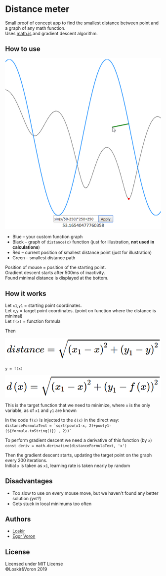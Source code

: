 # Distance meter

Small proof of concept app to find the smallest distance between point and a graph of any math function.\
Uses [math.js](https://mathjs.org) and gradient descent algorithm.

## How to use

![App in work](./img/app.png)
- Blue – your custom function graph
- Black – graph of `distance(x)` function (just for illustration, **not used in calculations**)
- Red – current position of smallest distance point (just for illustration)
- Green – smallest distance path

Position of mouse = position of the starting point.\
Gradient descent starts after 500ms of inactivity.\
Found minimal distance is displayed at the bottom.

## How it works

Let `x1`,`y1` = starting point coordinates.\
Let `x`,`y` = target point coordinates. (point on function where the distance is minimal)\
Let `f(x)` = function formula

Then

![Distance formula](./img/distance.png)

`y = f(x)`

![Distance formula](./img/distance2.png)

This is the target function that we need to minimize, where `x` is the only variable, as of `x1` and `y1` are known

In the code `f(x)` is injected to the `d(x)` in the direct way:\
```distanceFormulaText = `sqrt(pow(x1-x, 2)+pow(y1-(${formula.toString()}) , 2))` ```

To perform gradient descent we need a derivative of this function (by `x`)\
`const deriv = math.derivative(distanceFormulaText, 'x')`

Then the gradient descent starts, updating the target point on the graph every 200 iterations.\
Initial `x` is taken as `x1`, learning rate is taken nearly by random  

## Disadvantages
- Too slow to use on every mouse move, but we haven't found any better solution _(yet?)_
- Gets stuck in local minimums too often

## Authors
- [Loskir](https://github.com/Loskir)
- [Egor Voron](https://github.com/EgorVoron)

## License
Licensed under MIT License\
&copy;Loskir&Voron 2019
